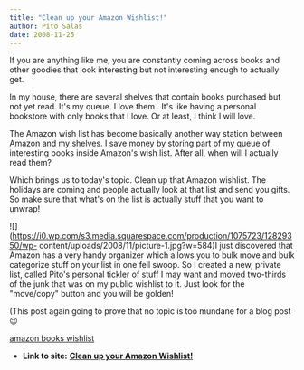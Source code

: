 ```yaml
---
title: "Clean up your Amazon Wishlist!"
author: Pito Salas
date: 2008-11-25
---
```




If you are anything like me, you are constantly coming across books and other
goodies that look interesting but not interesting enough to actually get.

In my house, there are several shelves that contain books purchased but not
yet read. It's my queue. I love them . It's like having a personal bookstore
with only books that I love. Or at least, I think I will love.

The Amazon wish list has become basically another way station between Amazon
and my shelves. I save money by storing part of my queue of interesting books
inside Amazon's wish list. After all, when will I actually read them?

Which brings us to today's topic. Clean up that Amazon wishlist. The holidays
are coming and people actually look at that list and send you gifts. So make
sure that what's on the list is actually stuff that you want to unwrap!

![](https://i0.wp.com/s3.media.squarespace.com/production/1075723/12829350/wp-
content/uploads/2008/11/picture-1.jpg?w=584)I just discovered that Amazon has
a very handy organizer which allows you to bulk move and bulk categorize stuff
on your list in one fell swoop. So I created a new, private list, called
Pito's personal tickler of stuff I may want and moved two-thirds of the junk
that was on my public wishlist to it. Just look for the "move/copy" button and
you will be golden!

(This post again going to prove that no topic is too mundane for a blog post 😉

[amazon books wishlist](<http://technorati.com/tag/amazon%20books%20wishlist>)


* **Link to site:** **[Clean up your Amazon Wishlist!](None)**
